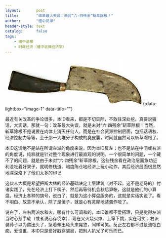 ```yaml
---
layout:       post
title:        "改革最大失误：未对“六·四残余”斩草除根！"
author:       "缠中说禅"
header-style: text
catalog:      false
tags:
    - 缠中说禅
    - 时政经济（缠中说禅经济学）
---
```


[![](/img/czsc/20060309-0084.jpg)](/img/czsc/20060309-0084.jpg){:data-lightbox="image-1" data-title=""}



最近有关改革的争论很多，本ID看来，都是不切实际，不敢往深处挖，真要说狠话，大实话，那就一句：改革最大失误，就是未对“六·四残余”斩草除根！当然，斩草除根不是说要在肉体上消灭任何人，而是在社会资源控制层面，包括话语权、经济控制力等等，至于那一大堆分子构成的臭皮囊，时间就自然可以斩草除根了。



本ID这话绝不是站在所谓左派的角度来说，因为本ID反左；也不是站在中间或右派的角度说，纯粹就是针对整个现象进行最直观的说明。一个很简单的问题，一个藏不了的问题，就是由于未对“六·四残余”斩草除根，这些残余看在政治层面急功近利没吃着好果子，就明修栈道、暗度陈仓地经济上玩小动作，其后经济层面很显然地深深烙下了他们太多的印记



这伙人大概是希望把斯大林的经济基础决定上层建筑（对不起，这不是老马的）付诸实践了，先在经济上打下楔子，然后再等待机会秋后算帐，这就是他们的小算盘。经济上各种的旗号，说白了，就是为这小算盘服务的，这就是实话实说了。看不明白、故意不承认，除了是傻子，就是心有灵犀地装聋作哑了。



说白了，左右两派水和火，哪有什么可调和的，本ID谁都不爱搭理，只是觉得左派当时心慈手软（或者说心存侥幸），现在又火烧火燎、上窜下跳，实在可笑；右派装孙子以为熬出头了，急着伸出龟头来晃悠，同样可笑。反正左右都不过是流氓白痴，爱谁谁，本ID只是爱好戳穿骗局，把别人扒光了可乐而已。
